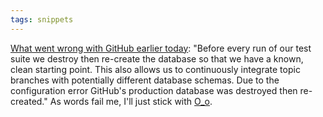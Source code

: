 ```yaml
---
tags: snippets
---
```


[What went wrong with GitHub earlier today](https://github.com/blog/744-today-s-outage): "Before every run of our test suite we destroy then re-create the database so that we have a known, clean starting point. This also allows us to continuously integrate topic branches with potentially different database schemas. Due to the configuration error GitHub's production database was destroyed then re-created." As words fail me, I'll just stick with [O\_o](http://www.urbandictionary.com/define.php?term=O_O).
